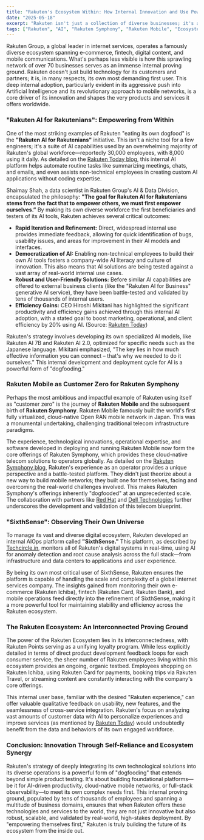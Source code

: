 ```yaml
---
title: "Rakuten's Ecosystem Within: How Internal Innovation and Use Power a Global Tech Giant"
date: "2025-05-18"
excerpt: "Rakuten isn't just a collection of diverse businesses; it's a living laboratory where its own technologies, especially in AI and cloud-native telecom, are rigorously used and refined by its employees. This 'Rakuten on Rakuten' approach, from internal AI assistants to building a mobile network from scratch, is fundamental to its innovation and its offerings to the world."
tags: ["Rakuten", "AI", "Rakuten Symphony", "Rakuten Mobile", "Ecosystem", "Product Development", "Company Culture", "Internal Innovation", "Dogfooding", "Cloud-Native", "Fintech", "E-commerce"]
---
```


Rakuten Group, a global leader in internet services, operates a famously diverse ecosystem spanning e-commerce, fintech, digital content, and mobile communications. What's perhaps less visible is how this sprawling network of over 70 businesses serves as an immense internal proving ground. Rakuten doesn't just build technology for its customers and partners; it is, in many respects, its own most demanding first user. This deep internal adoption, particularly evident in its aggressive push into Artificial Intelligence and its revolutionary approach to mobile networks, is a core driver of its innovation and shapes the very products and services it offers worldwide.

### "Rakuten AI for Rakutenians": Empowering from Within

One of the most striking examples of Rakuten "eating its own dogfood" is the **"Rakuten AI for Rakutenians"** initiative. This isn't a niche tool for a few engineers; it's a suite of AI capabilities used by an overwhelming majority of Rakuten's global workforce—reportedly 30,000 employees, with 8,000 using it daily. As detailed on the [Rakuten Today blog](https://rakuten.today/blog/inside-rakuten-ai-shaimay-shah-on-driving-rakutens-ai-transformation.html), this internal AI platform helps automate routine tasks like summarizing meetings, chats, and emails, and even assists non-technical employees in creating custom AI applications without coding expertise.

Shaimay Shah, a data scientist in Rakuten Group's AI & Data Division, encapsulated the philosophy: **"The goal for Rakuten AI for Rakutenians stems from the fact that to empower others, we must first empower ourselves.”** By making its own diverse workforce the first beneficiaries and testers of its AI tools, Rakuten achieves several critical outcomes:

* **Rapid Iteration and Refinement:** Direct, widespread internal use provides immediate feedback, allowing for quick identification of bugs, usability issues, and areas for improvement in their AI models and interfaces.
* **Democratization of AI:** Enabling non-technical employees to build their own AI tools fosters a company-wide AI literacy and culture of innovation. This also means that AI solutions are being tested against a vast array of real-world internal use cases.
* **Robust and User-Friendly Solutions:** Before similar AI capabilities are offered to external business clients (like the "Rakuten AI for Business" generative AI service), they have been battle-tested and validated by tens of thousands of internal users.
* **Efficiency Gains:** CEO Hiroshi Mikitani has highlighted the significant productivity and efficiency gains achieved through this internal AI adoption, with a stated goal to boost marketing, operational, and client efficiency by 20% using AI. (Source: [Rakuten Today](https://rakuten.today/blog/supercharging-rakutens-merchants-with-ai-ceo-mikitani.html))

Rakuten's strategy involves developing its own specialized AI models, like Rakuten AI 7B and Rakuten AI 2.0, optimized for specific needs such as the Japanese language. Mikitani emphasized, "The key lies in how much effective information you can connect – that's why we needed to do it ourselves.” This internal development and deployment cycle for AI is a powerful form of "dogfooding."

### Rakuten Mobile as Customer Zero for Rakuten Symphony

Perhaps the most ambitious and impactful example of Rakuten using itself as "customer zero" is the journey of **Rakuten Mobile** and the subsequent birth of **Rakuten Symphony**. Rakuten Mobile famously built the world's first fully virtualized, cloud-native Open RAN mobile network in Japan. This was a monumental undertaking, challenging traditional telecom infrastructure paradigms.

The experience, technological innovations, operational expertise, and software developed in deploying and running Rakuten Mobile now form the core offerings of Rakuten Symphony, which provides these cloud-native telecom solutions to operators globally. As detailed on the [Rakuten Symphony blog](https://symphony.rakuten.com/blog/ten-telecom-realities-to-guide-2025-planning), Rakuten's experience as an operator provides a unique perspective and a battle-tested platform. They didn't just theorize about a new way to build mobile networks; they built one for themselves, facing and overcoming the real-world challenges involved. This makes Rakuten Symphony's offerings inherently "dogfooded" at an unprecedented scale. The collaboration with partners like [Red Hat](https://www.redhat.com/en/about/press-releases/red-hat-provide-rakuten-mobile-and-rakuten-symphony-open-source-expertise-and-solutions-innovate-and-enhance-customer-experience) and [Dell Technologies](https://www.dell.com/en-us/blog/unlocking-the-telecom-cloud-with-dell-and-rakuten-s-blueprint/) further underscores the development and validation of this telecom blueprint.

### "SixthSense": Observing Their Own Universe

To manage its vast and diverse digital ecosystem, Rakuten developed an internal AIOps platform called **"SixthSense."** This platform, as described by [Techcircle.in](https://www.techcircle.in/2025/04/11/rakuten-s-india-gcc-moves-beyond-support-builds-ai-platforms-for-global-ops/), monitors all of Rakuten's digital systems in real-time, using AI for anomaly detection and root cause analysis across the full stack—from infrastructure and data centers to applications and user experience.

By being its own most critical user of SixthSense, Rakuten ensures the platform is capable of handling the scale and complexity of a global internet services company. The insights gained from monitoring their own e-commerce (Rakuten Ichiba), fintech (Rakuten Card, Rakuten Bank), and mobile operations feed directly into the refinement of SixthSense, making it a more powerful tool for maintaining stability and efficiency across the Rakuten ecosystem.

### The Rakuten Ecosystem: An Interconnected Proving Ground

The power of the Rakuten Ecosystem lies in its interconnectedness, with Rakuten Points serving as a unifying loyalty program. While less explicitly detailed in terms of direct product development feedback loops for each consumer service, the sheer number of Rakuten employees living within this ecosystem provides an ongoing, organic testbed. Employees shopping on Rakuten Ichiba, using Rakuten Card for payments, booking trips via Rakuten Travel, or streaming content are constantly interacting with the company's core offerings.

This internal user base, familiar with the desired "Rakuten experience," can offer valuable qualitative feedback on usability, new features, and the seamlessness of cross-service integration. Rakuten's focus on analyzing vast amounts of customer data with AI to personalize experiences and improve services (as mentioned by [Rakuten Today](https://product-conference.corp.rakuten.co.in/blog/Rakuten's-AI-Revolution-Shaping-the-Future-of-Business-Technology-and-customer-use-cases)) would undoubtedly benefit from the data and behaviors of its own engaged workforce.

### Conclusion: Innovation Through Self-Reliance and Ecosystem Synergy

Rakuten's strategy of deeply integrating its own technological solutions into its diverse operations is a powerful form of "dogfooding" that extends beyond simple product testing. It's about building foundational platforms—be it for AI-driven productivity, cloud-native mobile networks, or full-stack observability—to meet its own complex needs first. This internal proving ground, populated by tens of thousands of employees and spanning a multitude of business domains, ensures that when Rakuten offers these technologies and services to the world, they are not just innovative but also robust, scalable, and validated by real-world, high-stakes deployment. By "empowering themselves first," Rakuten is truly building the future of its ecosystem from the inside out.